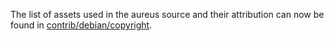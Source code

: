 The list of assets used in the aureus source and their attribution can now be found in [contrib/debian/copyright](../contrib/debian/copyright).
